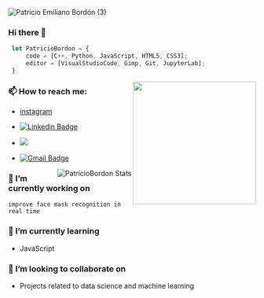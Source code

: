 ![Patricio Emiliano Bordón (3)](https://user-images.githubusercontent.com/95234993/154117928-40d2a748-e77d-4f36-89bc-b58dea7f0a7a.gif)
### Hi there 👋
```js
 let PatricioBordon = {
     code = [C++, Python, JavaScript, HTML5, CSS3];
     editor = [VisualStudioCode, Gimp, Git, JupyterLab];
 }

```
<img align= "right" width= "250" src= "https://pa1.narvii.com/6580/8098c6e9207376889eeb0532d9f5a0723c4d73f5_hq.gif"/>

### 📫 How to reach me:

- [instagram](https://www.instagram.com/patricio_bordon_/?hl=es)
- [![Linkedin Badge](https://img.shields.io/badge/-patricio_bordon_-blue?style=plastic&logo=Linkedin&link=https://www.instagram.com/patricio_bordon_/?hl=es)](https://www.instagram.com/patricio_bordon_/?hl=es)
- <img src="https://img.shields.io/badge/Whatsapp-+5491154635022-25D366.svg?logo=whatsapp&style=plastic">
- [![Gmail Badge](https://img.shields.io/badge/-patriciobordon123@gmail.com-c14438?style=plastic&logo=Gmail&link=mailto:patriciobordon123@gmail.com)](mailto:patriciobordon123@gmail.com)


  <img align= "right" src="https://github-readme-stats.vercel.app/api?username=PatricioBordon&show_icons=true" alt="PatricioBordon Stats" />
</a>

### 🔭 I’m currently working on 
``
 improve face mask recognition in real time
``
### 🌱 I’m currently learning 
- JavaScript
### 👯 I’m looking to collaborate on 
- Projects related to data science and machine learning
